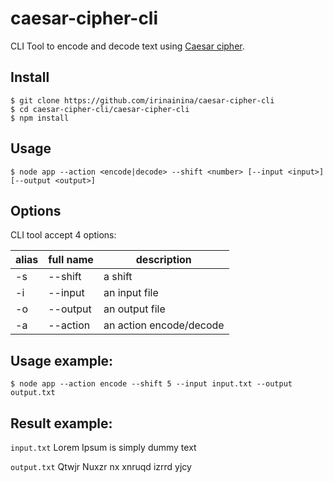 # caesar-cipher-cli

CLI Tool to encode and decode text using [Caesar cipher](https://en.wikipedia.org/wiki/Caesar_cipher).

## Install

```
$ git clone https://github.com/irinainina/caesar-cipher-cli
$ cd caesar-cipher-cli/caesar-cipher-cli
$ npm install
```
## Usage

```
$ node app --action <encode|decode> --shift <number> [--input <input>] [--output <output>]
```
## Options

CLI tool accept 4 options:

|  alias | full name  |       description       |
| -------| ---------- | ----------------------- |
| -s     | --shift    | a shift                 |
| -i     | --input    | an input file           |
| -o     | --output   | an output file          |
| -a     | --action   | an action encode/decode |

## Usage example:	

```
$ node app --action encode --shift 5 --input input.txt --output output.txt
```
## Result example:

`input.txt` Lorem Ipsum is simply dummy text

`output.txt` Qtwjr Nuxzr nx xnruqd izrrd yjcy
